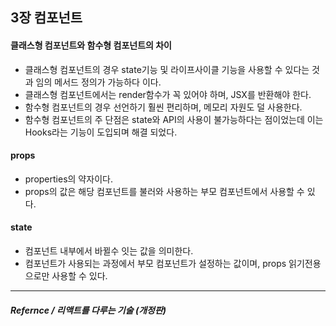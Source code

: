 ## 3장 컴포넌트

#### 클래스형 컴포넌트와 함수형 컴포넌트의 차이

- 클래스형 컴포넌트의 경우 state기능 및 라이프사이클 기능을 사용할 수 있다는 것과 임의 메서드 정의가 가능하다 이다.
- 클래스형 컴포넌트에서는 render함수가 꼭 있어야 하며, JSX를 반환해야 한다.
- 함수형 컴포넌트의 경우 선언하기 훨씬 편리하며, 메모리 자원도 덜 사용한다.
- 함수형 컴포넌트의 주 단점은 state와 API의 사용이 불가능하다는 점이었는데 이는 Hooks라는 기능이 도입되며 해결 되었다.



#### props

- properties의 약자이다.
- props의 값은 해당 컴포넌트를 불러와 사용하는 부모 컴포넌트에서 사용할 수 있다.



####  state

- 컴포넌트 내부에서 바뀔수 잇는 값을 의미한다.
- 컴포넌트가 사용되는 과정에서 부모 컴포넌트가 설정하는 값이며, props 읽기전용으로만 사용할 수 있다.





<hr>

##### Refernce /  리액트를 다루는 기술 (개정판)

